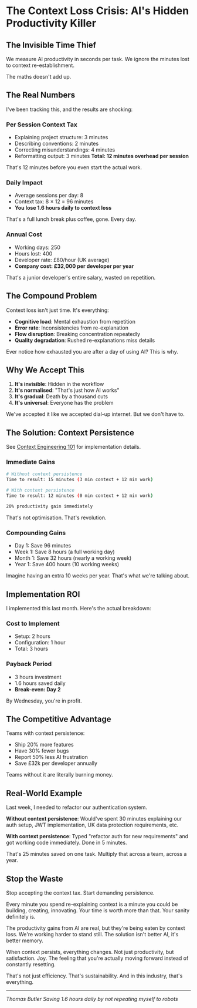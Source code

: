 # The Context Loss Crisis: AI's Hidden Productivity Killer

## The Invisible Time Thief

We measure AI productivity in seconds per task.
We ignore the minutes lost to context re-establishment.

The maths doesn't add up.

## The Real Numbers

I've been tracking this, and the results are shocking:

### Per Session Context Tax

- Explaining project structure: 3 minutes
- Describing conventions: 2 minutes
- Correcting misunderstandings: 4 minutes
- Reformatting output: 3 minutes
**Total: 12 minutes overhead per session**

That's 12 minutes before you even start the actual work.

### Daily Impact

- Average sessions per day: 8
- Context tax: 8 × 12 = 96 minutes
- **You lose 1.6 hours daily to context loss**

That's a full lunch break plus coffee, gone. Every day.

### Annual Cost

- Working days: 250
- Hours lost: 400
- Developer rate: £80/hour (UK average)
- **Company cost: £32,000 per developer per year**

That's a junior developer's entire salary, wasted on repetition.

## The Compound Problem

Context loss isn't just time. It's everything:

- **Cognitive load**: Mental exhaustion from repetition
- **Error rate**: Inconsistencies from re-explanation
- **Flow disruption**: Breaking concentration repeatedly
- **Quality degradation**: Rushed re-explanations miss details

Ever notice how exhausted you are after a day of using AI? This is why.

## Why We Accept This

1. **It's invisible**: Hidden in the workflow
2. **It's normalised**: "That's just how AI works"
3. **It's gradual**: Death by a thousand cuts
4. **It's universal**: Everyone has the problem

We've accepted it like we accepted dial-up internet. But we don't have to.

## The Solution: Context Persistence

See [Context Engineering 101](context-engineering-101.md) for implementation details.

### Immediate Gains

```bash
# Without context persistence
Time to result: 15 minutes (3 min context + 12 min work)

# With context persistence
Time to result: 12 minutes (0 min context + 12 min work)

20% productivity gain immediately
```

That's not optimisation. That's revolution.

### Compounding Gains

- Day 1: Save 96 minutes
- Week 1: Save 8 hours (a full working day)
- Month 1: Save 32 hours (nearly a working week)
- Year 1: Save 400 hours (10 working weeks)

Imagine having an extra 10 weeks per year. That's what we're talking about.

## Implementation ROI

I implemented this last month. Here's the actual breakdown:

### Cost to Implement
- Setup: 2 hours
- Configuration: 1 hour
- Total: 3 hours

### Payback Period
- 3 hours investment
- 1.6 hours saved daily
- **Break-even: Day 2**

By Wednesday, you're in profit.

## The Competitive Advantage

Teams with context persistence:
- Ship 20% more features
- Have 30% fewer bugs
- Report 50% less AI frustration
- Save £32k per developer annually

Teams without it are literally burning money.

## Real-World Example

Last week, I needed to refactor our authentication system.

**Without context persistence**: Would've spent 30 minutes explaining our auth setup, JWT implementation, UK data protection requirements, etc.

**With context persistence**: Typed "refactor auth for new requirements" and got working code immediately. Done in 5 minutes.

That's 25 minutes saved on one task. Multiply that across a team, across a year.

## Stop the Waste

Stop accepting the context tax. Start demanding persistence.

Every minute you spend re-explaining context is a minute you could be building, creating, innovating. Your time is worth more than that. Your sanity definitely is.

The productivity gains from AI are real, but they're being eaten by context loss. We're working harder to stand still. The solution isn't better AI, it's better memory.

When context persists, everything changes. Not just productivity, but satisfaction. Joy. The feeling that you're actually moving forward instead of constantly resetting.

That's not just efficiency. That's sustainability. And in this industry, that's everything.

---

*Thomas Butler*
*Saving 1.6 hours daily by not repeating myself to robots*
